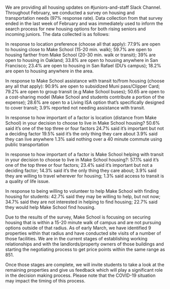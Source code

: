 We are providing all housing updates on #juniors-and-staff Slack Channel. Throughout February, we conducted a survey on housing and transportation needs (97% response rate). Data collection from that survey ended in the last week of February and was immediately used to inform the search process for new housing options for both rising seniors and incoming juniors. The data collected is as follows:

In response to location preference (choose all that apply):
77.9% are open to housing close to Make School (15-20 min. walk);
59.7% are open to housing farther from Make School (20-30 min. walk or transit);
39% are open to housing in Oakland;
33.8% are open to housing anywhere in San Francisco;
23.4% are open to housing in San Rafael (DU’s campus);
18.2% are open to housing anywhere in the area.

In response to Make School assistance with transit to/from housing (choose any all that apply):
90.9% are open to subsidized Muni pass/Clipper Card;
79.2% are open to group transit (e.g Make School buses);
50.65 are open to a cost-sharing model (Make School and students contribute a portion of the expense);
28.6% are open to a Living ISA option that’s specifically designed to cover transit;
3.9% reported not needing assistance with transit.

In response to how important of a factor is location (distance from Make School) in your decision 
to choose to live in Make School housing?
50.6% said it’s one of the top three or four factors 
24.7% said it’s important but not a deciding factor
19.5% said it’s the only thing they care about
3.9% said they can live anywhere
1.3% said nothing over a 40 minute commute using public transportation

In response to how important of a factor is Make School helping with transit in your decision to 
choose to live in Make School housing?:
57.1% said it’s one of the top three or four factors;
23.4% said it’s important but not a deciding factor;
14.3% said it’s the only thing they care about;
3.9% said they are willing to travel wherever for housing;
1.3% said access to transit is a quality of life issue.

In response to being willing to volunteer to help Make School with finding housing for students:
42.7% said they may be willing to help, but not now;
34.7% said they are not interested in helping to find housing;
22.7% said they would help Make School find housing.

Due to the results of the survey, Make School is focusing on securing housing that is within  a 15-20 minute walk of campus and are not pursuing options outside of that radius. As of early March, we have identified 9 properties within that radius and have conducted site visits of a number of those facilities. We are in the current stages of establishing working relationships and with the landlords/property owners of those buildings and starting the negotiating process to get price points within the same range as 851.

Once those stages are complete, we will invite students to take a look at the remaining properties and give us feedback which will play a significant role in the decision making process. Please note that the COVID-19 situation may impact the timing of this process.
